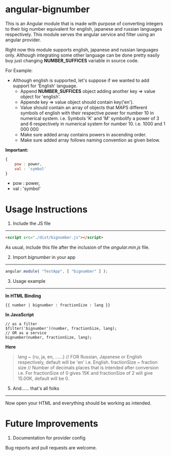 angular-bignumber
================

This is an Angular module that is made with purpose of converting integers to their big number equivalent for english, japanese and russian languages respectively. This module serves the angular service and filter using an angular provider.

Right now this module supports english, japanese and russian languages only.
Although integrating some other language can be done pretty easily buy just changing **NUMBER_SUFFICES** variable in source code.

For Example: 
* Although english is supported, let's suppose if we wanted to add support for 'English' language. 
    * Append **NUMBER_SUFFICES** object adding another key => value object for 'english'.
    * Appende key => value object should contain key('en').
    * Value should contain an array of objects that MAPS different symbols of english with their respective power for number 10 in numerical system. i.e. Symbols 'K' and 'M' symbolify a power of 3 and 6  respectively in numerical system for number 10. i.e. 1000 and 1 000 000
    * Make sure added array contains powers in ascending order.
    * Make sure added array follows naming convention as given below.

**Important:**
```javascript
{
    pow : power,
    val : 'symbol'
}
```
* pow : power,
* val : 'symbol'
    

Usage Instructions
==================

1. Include the JS file
----------------------

```html
<script src="./dist/bignumber.js"></script>
```

As usual, include this file after the inclusion of the *angular.min.js* file.

2. Import *bignumber* in your app
--------------------------------------

```javascript
angular.module( "TestApp", [ "bignumber" ] );
```

3. Usage example
---------------------------------

**In HTML Binding**

```
{{ number | bignumber : fractionSize : lang }}
```

**In JavaScript**

```
// as a filter
$filter('bignumber')(number, fractionSize, lang);
// OR as a service
bignumber(number, fractionSize, lang);
```

**Here**
> lang ~ {ru, ja, en, ......} // FOR Russian, Japanese or English respectively, default will be 'en' i.e. English.
> fractionSize ~ fraction size // Number of decimals places that is intended after conversion i.e. For fractionSize of 0 gives 15K and fractionSize of 2 will give 15.00K, default will be 0.

5. And...... that's all folks
-----------------------------

Now open your HTML and everything should be working as intended.

Future Improvements
===================

1. Documentation for provider config

Bug reports and pull requests are welcome.
